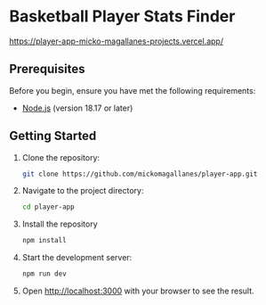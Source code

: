 # Basketball Player Stats Finder
https://player-app-micko-magallanes-projects.vercel.app/

## Prerequisites

Before you begin, ensure you have met the following requirements:

- [Node.js](https://nodejs.org/) (version 18.17 or later)

## Getting Started

1. Clone the repository:
   ```sh
   git clone https://github.com/mickomagallanes/player-app.git

2. Navigate to the project directory:
   ```sh
   cd player-app

3. Install the repository
   ```sh
   npm install

4. Start the development server:
   ```sh
   npm run dev

5. Open [http://localhost:3000](http://localhost:3000) with your browser to see the result.

